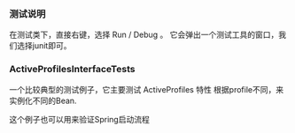### 测试说明
在测试类下，直接右键，选择 Run / Debug 。
它会弹出一个测试工具的窗口，我们选择junit即可。

### ActiveProfilesInterfaceTests
一个比较典型的测试例子，它主要测试 ActiveProfiles 特性
根据profile不同，来实例化不同的Bean.

这个例子也可以用来验证Spring启动流程



